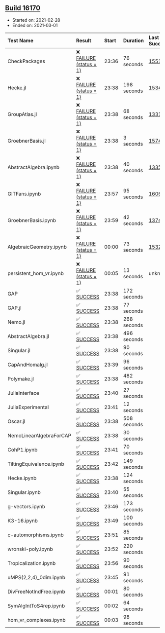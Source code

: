 ## [Build 16170](https://oscarci.mathematik.uni-kl.de/job/oscar/16170/)

* Started on: 2021-02-28
* Ended on: 2021-03-01

| Test Name    | Result | Start | Duration | Last Success | First Failure |
|:-------------|:-------|:------|:---------|:-------------|:--------------|
| CheckPackages | ❌ [FAILURE (status = 1)](https://oscarci.mathematik.uni-kl.de/job/oscar/16170/artifact/logs/build-16170/CheckPackages.log) | 23:36 | 76 seconds | [15514](https://oscarci.mathematik.uni-kl.de/job/oscar/15514/) | [15515](https://oscarci.mathematik.uni-kl.de/job/oscar/15515/) |
| Hecke.jl | ❌ [FAILURE (status = 1)](https://oscarci.mathematik.uni-kl.de/job/oscar/16170/artifact/logs/build-16170/Hecke.jl.log) | 23:38 | 198 seconds | [15344](https://oscarci.mathematik.uni-kl.de/job/oscar/15344/) | [15348](https://oscarci.mathematik.uni-kl.de/job/oscar/15348/) |
| GroupAtlas.jl | ❌ [FAILURE (status = 1)](https://oscarci.mathematik.uni-kl.de/job/oscar/16170/artifact/logs/build-16170/GroupAtlas.jl.log) | 23:38 | 68 seconds | [13311](https://oscarci.mathematik.uni-kl.de/job/oscar/13311/) | [13312](https://oscarci.mathematik.uni-kl.de/job/oscar/13312/) |
| GroebnerBasis.jl | ❌ [FAILURE (status = 1)](https://oscarci.mathematik.uni-kl.de/job/oscar/16170/artifact/logs/build-16170/GroebnerBasis.jl.log) | 23:38 | 3 seconds | [15745](https://oscarci.mathematik.uni-kl.de/job/oscar/15745/) | [15746](https://oscarci.mathematik.uni-kl.de/job/oscar/15746/) |
| AbstractAlgebra.ipynb | ❌ [FAILURE (status = 1)](https://oscarci.mathematik.uni-kl.de/job/oscar/16170/artifact/logs/build-16170/AbstractAlgebra.ipynb.log) | 23:38 | 40 seconds | [13355](https://oscarci.mathematik.uni-kl.de/job/oscar/13355/) | [13356](https://oscarci.mathematik.uni-kl.de/job/oscar/13356/) |
| GITFans.ipynb | ❌ [FAILURE (status = 1)](https://oscarci.mathematik.uni-kl.de/job/oscar/16170/artifact/logs/build-16170/GITFans.ipynb.log) | 23:57 | 95 seconds | [16068](https://oscarci.mathematik.uni-kl.de/job/oscar/16068/) | [16069](https://oscarci.mathematik.uni-kl.de/job/oscar/16069/) |
| GroebnerBasis.ipynb | ❌ [FAILURE (status = 1)](https://oscarci.mathematik.uni-kl.de/job/oscar/16170/artifact/logs/build-16170/GroebnerBasis.ipynb.log) | 23:59 | 42 seconds | [13748](https://oscarci.mathematik.uni-kl.de/job/oscar/13748/) | [13749](https://oscarci.mathematik.uni-kl.de/job/oscar/13749/) |
| AlgebraicGeometry.ipynb | ❌ [FAILURE (status = 1)](https://oscarci.mathematik.uni-kl.de/job/oscar/16170/artifact/logs/build-16170/AlgebraicGeometry.ipynb.log) | 00:00 | 73 seconds | [15322](https://oscarci.mathematik.uni-kl.de/job/oscar/15322/) | [15323](https://oscarci.mathematik.uni-kl.de/job/oscar/15323/) |
| persistent_hom_vr.ipynb | ❌ [FAILURE (status = 1)](https://oscarci.mathematik.uni-kl.de/job/oscar/16170/artifact/logs/build-16170/persistent_hom_vr.ipynb.log) | 00:05 | 13 seconds | unknown | unknown |
| GAP | ✅ [SUCCESS](https://oscarci.mathematik.uni-kl.de/job/oscar/16170/artifact/logs/build-16170/GAP.log) | 23:38 | 172 seconds |  |  |
| GAP.jl | ✅ [SUCCESS](https://oscarci.mathematik.uni-kl.de/job/oscar/16170/artifact/logs/build-16170/GAP.jl.log) | 23:38 | 77 seconds |  |  |
| Nemo.jl | ✅ [SUCCESS](https://oscarci.mathematik.uni-kl.de/job/oscar/16170/artifact/logs/build-16170/Nemo.jl.log) | 23:38 | 268 seconds |  |  |
| AbstractAlgebra.jl | ✅ [SUCCESS](https://oscarci.mathematik.uni-kl.de/job/oscar/16170/artifact/logs/build-16170/AbstractAlgebra.jl.log) | 23:38 | 496 seconds |  |  |
| Singular.jl | ✅ [SUCCESS](https://oscarci.mathematik.uni-kl.de/job/oscar/16170/artifact/logs/build-16170/Singular.jl.log) | 23:38 | 90 seconds |  |  |
| CapAndHomalg.jl | ✅ [SUCCESS](https://oscarci.mathematik.uni-kl.de/job/oscar/16170/artifact/logs/build-16170/CapAndHomalg.jl.log) | 23:39 | 96 seconds |  |  |
| Polymake.jl | ✅ [SUCCESS](https://oscarci.mathematik.uni-kl.de/job/oscar/16170/artifact/logs/build-16170/Polymake.jl.log) | 23:38 | 482 seconds |  |  |
| JuliaInterface | ✅ [SUCCESS](https://oscarci.mathematik.uni-kl.de/job/oscar/16170/artifact/logs/build-16170/JuliaInterface.log) | 23:40 | 27 seconds |  |  |
| JuliaExperimental | ✅ [SUCCESS](https://oscarci.mathematik.uni-kl.de/job/oscar/16170/artifact/logs/build-16170/JuliaExperimental.log) | 23:41 | 12 seconds |  |  |
| Oscar.jl | ✅ [SUCCESS](https://oscarci.mathematik.uni-kl.de/job/oscar/16170/artifact/logs/build-16170/Oscar.jl.log) | 23:38 | 508 seconds |  |  |
| NemoLinearAlgebraForCAP | ✅ [SUCCESS](https://oscarci.mathematik.uni-kl.de/job/oscar/16170/artifact/logs/build-16170/NemoLinearAlgebraForCAP.log) | 23:38 | 30 seconds |  |  |
| CohP1.ipynb | ✅ [SUCCESS](https://oscarci.mathematik.uni-kl.de/job/oscar/16170/artifact/logs/build-16170/CohP1.ipynb.log) | 23:41 | 70 seconds |  |  |
| TiltingEquivalence.ipynb | ✅ [SUCCESS](https://oscarci.mathematik.uni-kl.de/job/oscar/16170/artifact/logs/build-16170/TiltingEquivalence.ipynb.log) | 23:42 | 149 seconds |  |  |
| Hecke.ipynb | ✅ [SUCCESS](https://oscarci.mathematik.uni-kl.de/job/oscar/16170/artifact/logs/build-16170/Hecke.ipynb.log) | 23:38 | 124 seconds |  |  |
| Singular.ipynb | ✅ [SUCCESS](https://oscarci.mathematik.uni-kl.de/job/oscar/16170/artifact/logs/build-16170/Singular.ipynb.log) | 23:40 | 55 seconds |  |  |
| g-vectors.ipynb | ✅ [SUCCESS](https://oscarci.mathematik.uni-kl.de/job/oscar/16170/artifact/logs/build-16170/g-vectors.ipynb.log) | 23:46 | 173 seconds |  |  |
| K3-16.ipynb | ✅ [SUCCESS](https://oscarci.mathematik.uni-kl.de/job/oscar/16170/artifact/logs/build-16170/K3-16.ipynb.log) | 23:49 | 100 seconds |  |  |
| c-automorphisms.ipynb | ✅ [SUCCESS](https://oscarci.mathematik.uni-kl.de/job/oscar/16170/artifact/logs/build-16170/c-automorphisms.ipynb.log) | 23:51 | 85 seconds |  |  |
| wronski-poly.ipynb | ✅ [SUCCESS](https://oscarci.mathematik.uni-kl.de/job/oscar/16170/artifact/logs/build-16170/wronski-poly.ipynb.log) | 23:52 | 220 seconds |  |  |
| Tropicalization.ipynb | ✅ [SUCCESS](https://oscarci.mathematik.uni-kl.de/job/oscar/16170/artifact/logs/build-16170/Tropicalization.ipynb.log) | 23:56 | 90 seconds |  |  |
| uMPS(2,2,4)_0dim.ipynb | ✅ [SUCCESS](https://oscarci.mathematik.uni-kl.de/job/oscar/16170/artifact/logs/build-16170/uMPS-2-2-4-_0dim.ipynb.log) | 23:45 | 91 seconds |  |  |
| DivFreeNotIndFree.ipynb | ✅ [SUCCESS](https://oscarci.mathematik.uni-kl.de/job/oscar/16170/artifact/logs/build-16170/DivFreeNotIndFree.ipynb.log) | 00:01 | 80 seconds |  |  |
| SymAlgIntToS4rep.ipynb | ✅ [SUCCESS](https://oscarci.mathematik.uni-kl.de/job/oscar/16170/artifact/logs/build-16170/SymAlgIntToS4rep.ipynb.log) | 00:02 | 64 seconds |  |  |
| hom_vr_complexes.ipynb | ✅ [SUCCESS](https://oscarci.mathematik.uni-kl.de/job/oscar/16170/artifact/logs/build-16170/hom_vr_complexes.ipynb.log) | 00:03 | 98 seconds |  |  |
